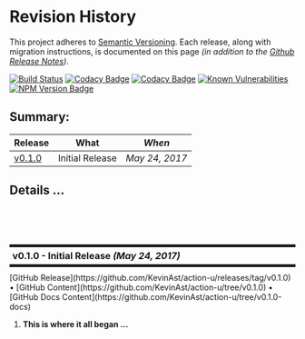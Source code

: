 # Revision History

This project adheres to [Semantic Versioning](http://semver.org/).
Each release, along with migration instructions, is documented on this
page *(in addition to the [Github Release
Notes](https://github.com/KevinAst/action-u/releases))*.


<!--- Badges for CI Builds ---> 
[![Build Status](https://travis-ci.org/KevinAst/action-u.svg?branch=master)](https://travis-ci.org/KevinAst/action-u)
[![Codacy Badge](https://api.codacy.com/project/badge/Grade/ab82e305bb24440281337ca3a1a732c0)](https://www.codacy.com/app/KevinAst/action-u?utm_source=github.com&amp;utm_medium=referral&amp;utm_content=KevinAst/action-u&amp;utm_campaign=Badge_Grade)
[![Codacy Badge](https://api.codacy.com/project/badge/Coverage/ab82e305bb24440281337ca3a1a732c0)](https://www.codacy.com/app/KevinAst/action-u?utm_source=github.com&amp;utm_medium=referral&amp;utm_content=KevinAst/action-u&amp;utm_campaign=Badge_Coverage)
[![Known Vulnerabilities](https://snyk.io/test/github/kevinast/action-u/badge.svg)](https://snyk.io/test/github/kevinast/action-u)
[![NPM Version Badge](https://img.shields.io/npm/v/action-u.svg)](https://www.npmjs.com/package/action-u)

<!-- ONLY activated when there are MULTIPLE versions -->
## Summary:

Release           | What                                   | *When*
------------------|----------------------------------------|------------------
[v0.1.0](#v0_1_0) | Initial Release                        | *May 24, 2017*



## Details ...


<!-- ************************************************************* -->
<br/><br/><br/>
<h3 id="v0_1_0" style="margin: 10px 0px; border-width: 5px 0px; padding: 5px; border-style: solid;">
  v0.1.0 - Initial Release <i>(May 24, 2017)</i>
</h3>
[GitHub Release](https://github.com/KevinAst/action-u/releases/tag/v0.1.0)
&bull;
[GitHub Content](https://github.com/KevinAst/action-u/tree/v0.1.0)
&bull;
[GitHub Docs Content](https://github.com/KevinAst/action-u/tree/v0.1.0-docs)

1. **This is where it all began ...**
